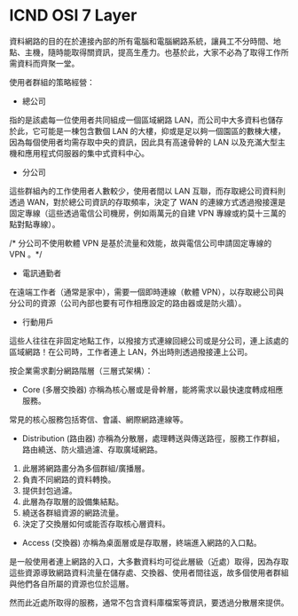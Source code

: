# ICND OSI 7 Layer

資料網路的目的在於連接內部的所有電腦和電腦網路系統，讓員工不分時間、地點、主機，隨時能取得關資訊，提高生產力。也基於此，大家不必為了取得工作所需資料而齊聚一堂。

使用者群組的策略經營：

* 總公司

指的是該處每一位使用者共同組成一個區域網路 LAN，而公司中大多資料也儲存於此，它可能是一棟包含數個 LAN 的大樓，抑或是足以夠一個園區的數棟大樓，因為每個使用者均需存取中央的資訊，因此具有高速骨幹的 LAN 以及充滿大型主機和應用程式伺服器的集中式資料中心。

* 分公司

這些群組內的工作使用者人數較少，使用者間以 LAN 互聯，而存取總公司資料則透過 WAN，對於總公司資訊的存取頻率，決定了 WAN 的連線方式透過撥接還是固定專線（這些透過電信公司機房，例如兩萬元的自建 VPN 專線或約莫十三萬的點對點專線）。

/* 分公司不使用軟體 VPN 是基於流量和效能，故與電信公司申請固定專線的 VPN 。*/


* 電訊通勤者

在遠端工作者（通常是家中），需要一個即時連線（軟體 VPN），以存取總公司與分公司的資源（公司內部也要有可作相應設定的路由器或是防火牆）。

* 行動用戶

這些人往往在非固定地點工作，以撥接方式連線回總公司或是分公司，連上該處的區域網路！在公司時，工作者連上 LAN，外出時則透過撥接連上公司。

按企業需求劃分網路階層（三層式架構）：

* Core (多層交換器)
亦稱為核心層或是骨幹層，能將需求以最快速度轉成相應服務。

常見的核心服務包括寄信、會議、網際網路連線等。

* Distribution (路由器)
亦稱為分散層，處理轉送與傳送路徑，服務工作群組，路由繞送、防火牆過濾、存取廣域網路。

1. 此層將網路畫分為多個群組/廣播層。
2. 負責不同網路的資料轉換。
3. 提供封包過濾。
4. 此層為存取層的設備集結點。
5. 繞送各群組資源的網路流量。
6. 決定了交換層如何或能否存取核心層資料。

* Access (交換器)
亦稱為桌面層或是存取層，終端進入網路的入口點。

是一般使用者連上網路的入口，大多數資料均可從此層級（近處）取得，因為存取這些資源導致網路資料流量在儲存處、交換器、使用者間往返，故多個使用者群組與他們各自所屬的資源也位於這層。

然而此近處所取得的服務，通常不包含資料庫檔案等資訊，要透過分散層來提供。





